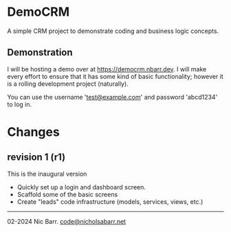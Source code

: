 # DemoCRM

A simple CRM project to demonstrate coding and business logic concepts.

## Demonstration
I will be hosting a demo over at https://democrm.nbarr.dev. I will make every effort to ensure that it has
some kind of basic functionality; however it is a rolling development project (naturally).

You can use the username 'test@example.com' and password 'abcd1234' to log in.

# Changes

## revision 1 (r1)
This is the inaugural version 
 - Quickly set up a login and dashboard screen.
 - Scaffold some of the basic screens
 - Create "leads" code infrastructure (models, services, views, etc.)


---
02-2024 Nic Barr. <code@nicholsabarr.net>
